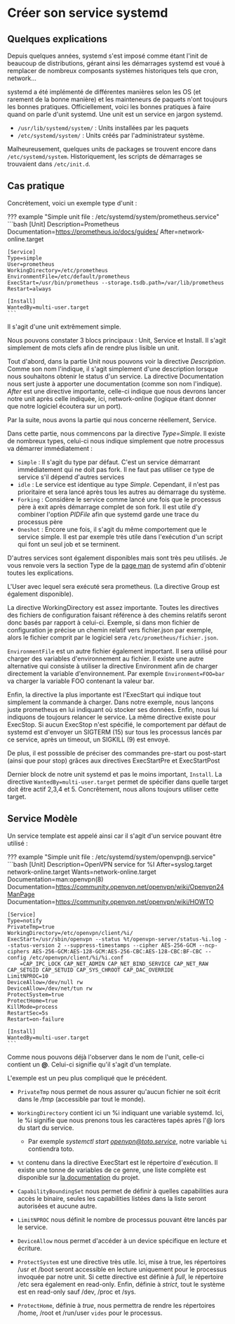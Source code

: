# Créer son service systemd

## Quelques explications

Depuis quelques années, systemd s'est imposé comme étant l'init de
beaucoup de distributions, gérant ainsi les démarrages systemd est voué
à remplacer de nombreux composants systèmes historiques tels que cron,
network...

systemd a été implémenté de différentes manières selon les OS (et
rarement de la bonne manière) et les mainteneurs de paquets n'ont
toujours les bonnes pratiques. Officiellement, voici les bonnes
pratiques à faire quand on parle d'unit systemd. Une unit est un
service en jargon systemd.

* `/usr/lib/systemd/system/` : Units installées par les paquets
* `/etc/systemd/system/` : Units créés par l'administrateur
    système.

Malheureusement, quelques units de packages se trouvent encore dans
`/etc/systemd/system`. Historiquement, les scripts de démarrages se
trouvaient dans `/etc/init.d`.

## Cas pratique

Concrètement, voici un exemple type d'unit :

<!-- markdownlint-disable -->
??? example "Simple unit file : /etc/systemd/system/prometheus.service"
    ```bash
    [Unit]
    Description=Prometheus
    Documentation=https://prometheus.io/docs/guides/
    After=network-online.target

    [Service]
    Type=simple
    User=prometheus
    WorkingDirectory=/etc/prometheus
    EnvironmentFile=/etc/default/prometheus
    ExecStart=/usr/bin/prometheus --storage.tsdb.path=/var/lib/prometheus
    Restart=always

    [Install]
    WantedBy=multi-user.target
    ```
<!-- markdownlint-enable -->

Il s'agit d'une unit extrêmement simple.

Nous pouvons constater 3 blocs principaux : Unit, Service et Install. Il
s'agit simplement de mots clefs afin de rendre plus lisible un unit.

Tout d'abord, dans la partie Unit nous pouvons voir la directive
*Description*. Comme son nom l'indique, il s'agit simplement d'une
description lorsque nous souhaitons obtenir le status d'un service. La
directive Documentation nous sert juste à apporter une documentation
(comme son nom l'indique). *After* est une directive importante,
celle-ci indique que nous devrons lancer notre unit après celle
indiquée, ici, network-online (logique étant donner que notre logiciel
écoutera sur un port).

Par la suite, nous avons la partie qui nous concerne réellement,
Service.

Dans cette partie, nous commencons par la directive *Type=Simple*. Il
existe de nombreux types, celui-ci nous indique simplement que notre
processus va démarrer immédiatement :

* `Simple` : Il s'agit du type par défaut. C'est un service
    démarrant immédiatement qui ne doit pas fork. Il ne faut pas
    utiliser ce type de service s'il dépend d'autres services
* `idle` : Le service est identique au type *Simple*. Cependant, il
    n'est pas prioritaire et sera lancé après tous les autres au
    démarrage du système.
* `Forking` : Considère le service comme lancé une fois que le
    processus père à exit après démarrage complet de son fork. Il est
    utile d'y combiner l'option *PIDFile* afin que systemd garde une
    trace du processus père
* `Oneshot` : Encore une fois, il s'agit du même comportement que
    le service simple. Il est par exemple très utile dans l'exécution
    d'un script qui font un seul job et se terminent.

D'autres services sont également disponibles mais sont très peu
utilisés. Je vous renvoie vers la section Type de la [page
man](https://www.freedesktop.org/software/systemd/man/systemd.service.html#Type=)
de systemd afin d'obtenir toutes les explications.

L'User avec lequel sera exécuté sera prometheus. (La directive Group
est également disponible).

La directive WorkingDirectory est assez importante. Toutes les
directives des fichiers de configuration faisant référence à des chemins
relatifs seront donc basés par rapport à celui-ci. Exemple, si dans mon
fichier de configuration je précise un chemin relatif vers fichier.json
par exemple, alors le fichier comprit par le logiciel sera
`/etc/prometheus/fichier.json`.

`EnvironmentFile` est un autre fichier également important. Il sera
utilisé pour charger des variables d'environnement au fichier. Il
existe une autre alternative qui consiste à utiliser la directive
Environment afin de charger directement la variable d'environnement.
Par exemple `Environment=FOO=bar` va charger la variable FOO contenant
la valeur bar.

Enfin, la directive la plus importante est l'ExecStart qui indique tout
simplement la commande à charger. Dans notre exemple, nous lançons juste
prometheus en lui indiquant où stocker ses données. Enfin, nous lui
indiquons de toujours relancer le service. La même directive existe pour
ExecStop. Si aucun ExecStop n'est spécifié, le comportement par défaut
de systemd est d'envoyer un SIGTERM (15) sur tous les processus lancés
par ce service, après un timeout, un SIGKILL (9) est envoyé.

De plus, il est posssible de préciser des commandes pre-start ou
post-start (ainsi que pour stop) grâces aux directives ExecStartPre et
ExecStartPost

Dernier block de notre unit systemd et pas le moins important,
`Install`. La directive `WantedBy=multi-user.target` permet de spécifier
dans quelle target doit être actif 2,3,4 et 5. Concrêtement, nous allons
toujours utiliser cette target.

## Service Modèle

Un service template est appelé ainsi car il s'agit d'un service
pouvant être utilisé :

<!-- markdownlint-disable -->
??? example "Simple unit file : /etc/systemd/system/openvpn@.service"
    ```bash
    [Unit]
    Description=OpenVPN service for %I
    After=syslog.target network-online.target
    Wants=network-online.target
    Documentation=man:openvpn(8)
    Documentation=https://community.openvpn.net/openvpn/wiki/Openvpn24ManPage
    Documentation=https://community.openvpn.net/openvpn/wiki/HOWTO

    [Service]
    Type=notify
    PrivateTmp=true
    WorkingDirectory=/etc/openvpn/client/%i/
    ExecStart=/usr/sbin/openvpn --status %t/openvpn-server/status-%i.log --status-version 2 --suppress-timestamps --cipher AES-256-GCM --ncp-ciphers AES-256-GCM:AES-128-GCM:AES-256-CBC:AES-128-CBC:BF-CBC --config /etc/openvpn/client/%i/%i.conf
        =CAP_IPC_LOCK CAP_NET_ADMIN CAP_NET_BIND_SERVICE CAP_NET_RAW CAP_SETGID CAP_SETUID CAP_SYS_CHROOT CAP_DAC_OVERRIDE
    LimitNPROC=10
    DeviceAllow=/dev/null rw
    DeviceAllow=/dev/net/tun rw
    ProtectSystem=true
    ProtectHome=true
    KillMode=process
    RestartSec=5s
    Restart=on-failure

    [Install]
    WantedBy=multi-user.target
    ```
<!-- markdownlint-enable -->

Comme nous pouvons déjà l'observer dans le nom de l'unit, celle-ci
contient un **@**. Celui-ci signifie qu'il s'agit d'un template.

L'exemple est un peu plus compliqué que le précédent.

* `PrivateTmp` nous permet de nous assurer qu'aucun fichier ne soit écrit
dans le */tmp* (accessible par tout le monde).

* `WorkingDirectory`
contient ici un %i indiquant une variable systemd. Ici, le %i signifie
que nous prenons tous les caractères tapés après l'@ lors du start du
service.

    <!-- markdownlint-disable-next-line -->
    * Par exemple *systemctl start <openvpn@toto.service>*, notre variable `%i` contiendra toto.

<!-- markdownlint-disable MD013 -->
* `%t` contenu dans la directive ExecStart est le répertoire d'exécution. Il existe une tonne de variables de ce genre, une liste complète est disponible sur [la documentation](https://www.freedesktop.org/software/systemd/man/systemd.unit.html#Specifiers) du projet.

* `CapabilityBoundingSet` nous permet de définir à quelles
capabilities aura accès le binaire, seules les capabilities listées dans
la liste seront autorisées et aucune autre.

* `LimitNPROC` nous définit le nombre de processus pouvant être lancés par le service.

* `DeviceAllow` nous permet d'accéder à un device spécifique en lecture
et écriture.

* `ProtectSystem` est une directive très utile. Ici, mise à true, les
répertoires /usr et /boot seront accessible en lecture uniquement pour
le processus invoquée par notre unit. Si cette directive est définie à
*full*, le répertoire /etc sera également en read-only. Enfin, définie à
*strict*, tout le système est en read-only sauf /dev, /proc et /sys.

* `ProtectHome`, définie à *true*, nous permettra de rendre les
répertoires /home, /root et /run/user `vides` pour le processus.
